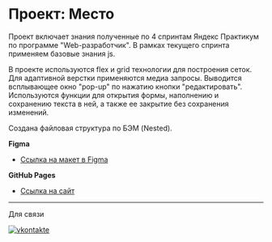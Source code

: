 # Проект: Место

Проект включает знания полученные по 4 спринтам Яндекс Практикум по программе "Web-разработчик". В рамках текущего спринта применяем базовые знания js.

В проекте используются flex и grid технологии для построения сеток. Для адаптивной верстки применяются медиа запросы. 
Выводится всплывающее окно "pop-up" по нажатию кнопки "редактировать". Используются функции для открытия формы, наполнению и сохранению текста в ней, а также ее закрытие без сохранения изменений.

Создана файловая структура по БЭМ (Nested).

**Figma**

* [Ссылка на макет в Figma](https://www.figma.com/file/2cn9N9jSkmxD84oJik7xL7/JavaScript.-Sprint-4?node-id=0%3A1)

**GitHub Pages**

* [Ссылка на cайт](https://zykovruslan.github.io/zykovruslan.github.io-russian-mesto/)

---
Для связи
<div id="badges">
  <a href="https://vk.com/r_u_sl_i_k">
  <img src="https://img.shields.io/badge/VK-вконтакте-blue?logo=vkontakte&logoColor=white&style=for-the-badge" alt="vkontakte"/>
  </a>
</div>